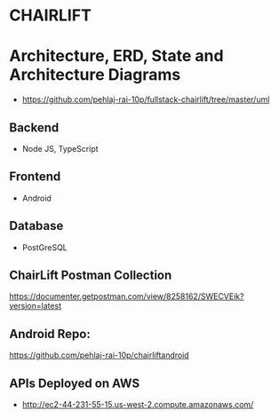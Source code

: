 # CHAIRLIFT

# Architecture, ERD, State and Architecture Diagrams
- https://github.com/pehlaj-rai-10p/fullstack-chairlift/tree/master/uml

## Backend
- Node JS, TypeScript

## Frontend
- Android

## Database
- PostGreSQL

## ChairLift Postman Collection
https://documenter.getpostman.com/view/8258162/SWECVEik?version=latest

## Android Repo:
https://github.com/pehlaj-rai-10p/chairliftandroid

## APIs Deployed on AWS
- http://ec2-44-231-55-15.us-west-2.compute.amazonaws.com/
